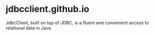 # jdbcclient.github.io
JdbcClient, built on top of JDBC, is a fluent and convenient access to relational data in Java.
